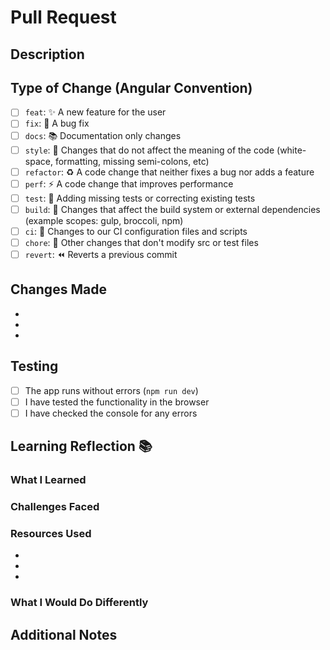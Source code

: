 # Pull Request

## Description
<!-- Provide a brief description of what this PR does -->


## Type of Change (Angular Convention)
<!-- Mark the relevant option with an "x" - Learn the standard commit types used in professional development! -->
- [ ] `feat`: ✨ A new feature for the user
- [ ] `fix`: 🐛 A bug fix
- [ ] `docs`: 📚 Documentation only changes
- [ ] `style`: 🎨 Changes that do not affect the meaning of the code (white-space, formatting, missing semi-colons, etc)
- [ ] `refactor`: ♻️ A code change that neither fixes a bug nor adds a feature
- [ ] `perf`: ⚡ A code change that improves performance
- [ ] `test`: 🧪 Adding missing tests or correcting existing tests
- [ ] `build`: 🔧 Changes that affect the build system or external dependencies (example scopes: gulp, broccoli, npm)
- [ ] `ci`: 🤖 Changes to our CI configuration files and scripts
- [ ] `chore`: 🧹 Other changes that don't modify src or test files
- [ ] `revert`: ⏪ Reverts a previous commit

## Changes Made
- 
- 
- 

## Testing
- [ ] The app runs without errors (`npm run dev`)
- [ ] I have tested the functionality in the browser
- [ ] I have checked the console for any errors

## Learning Reflection 📚
<!-- This section helps you reflect on your development process and what you learned -->

### What I Learned
<!-- Describe new concepts, technologies, or techniques you learned while working on this PR -->


### Challenges Faced
<!-- What difficulties did you encounter? How did you solve them? -->


### Resources Used
<!-- List any documentation, tutorials, Stack Overflow posts, or other resources that helped you -->
- 
- 
- 

### What I Would Do Differently
<!-- Looking back, what would you approach differently? What could be improved? -->

## Additional Notes
<!-- Any other information that reviewers should know -->

